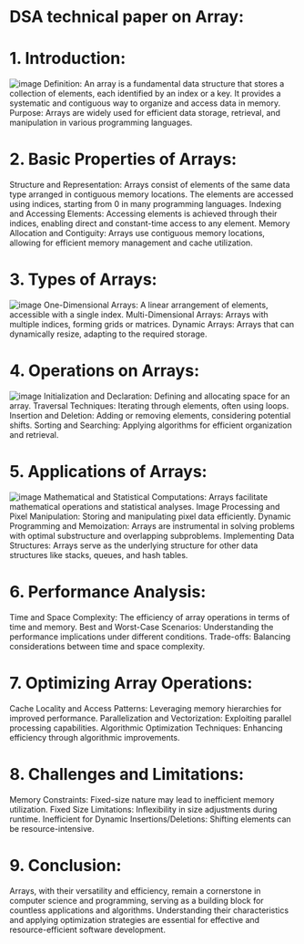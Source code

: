 # DSA technical paper on Array:
# 1. Introduction:
![image](https://github.com/SnowScriptWinterOfCode/Technical_Writing/assets/103628960/613bd469-9947-4163-9dfb-de2e3265a4d6)
Definition: An array is a fundamental data structure that stores a collection of elements, each identified by an index or a key. It provides a systematic and contiguous way to organize and access data in memory.
Purpose: Arrays are widely used for efficient data storage, retrieval, and manipulation in various programming languages.

# 2. Basic Properties of Arrays:
Structure and Representation: Arrays consist of elements of the same data type arranged in contiguous memory locations. The elements are accessed using indices, starting from 0 in many programming languages.
Indexing and Accessing Elements: Accessing elements is achieved through their indices, enabling direct and constant-time access to any element.
Memory Allocation and Contiguity: Arrays use contiguous memory locations, allowing for efficient memory management and cache utilization.
# 3. Types of Arrays:
![image](https://github.com/SnowScriptWinterOfCode/Technical_Writing/assets/103628960/4193e57f-3217-4603-9a5f-97e83907b14a)
One-Dimensional Arrays: A linear arrangement of elements, accessible with a single index.
Multi-Dimensional Arrays: Arrays with multiple indices, forming grids or matrices.
Dynamic Arrays: Arrays that can dynamically resize, adapting to the required storage.

# 4. Operations on Arrays:
![image](https://github.com/SnowScriptWinterOfCode/Technical_Writing/assets/103628960/4b63f6f2-2121-4972-8e55-987d86b45879)
Initialization and Declaration: Defining and allocating space for an array.
Traversal Techniques: Iterating through elements, often using loops.
Insertion and Deletion: Adding or removing elements, considering potential shifts.
Sorting and Searching: Applying algorithms for efficient organization and retrieval.
# 5. Applications of Arrays:
![image](https://github.com/SnowScriptWinterOfCode/Technical_Writing/assets/103628960/edb88b0b-4df5-4a64-94a3-f94bbf26cc7b)
Mathematical and Statistical Computations: Arrays facilitate mathematical operations and statistical analyses.
Image Processing and Pixel Manipulation: Storing and manipulating pixel data efficiently.
Dynamic Programming and Memoization: Arrays are instrumental in solving problems with optimal substructure and overlapping subproblems.
Implementing Data Structures: Arrays serve as the underlying structure for other data structures like stacks, queues, and hash tables.

# 6. Performance Analysis:
Time and Space Complexity: The efficiency of array operations in terms of time and memory.
Best and Worst-Case Scenarios: Understanding the performance implications under different conditions.
Trade-offs: Balancing considerations between time and space complexity.

# 7. Optimizing Array Operations:
Cache Locality and Access Patterns: Leveraging memory hierarchies for improved performance.
Parallelization and Vectorization: Exploiting parallel processing capabilities.
Algorithmic Optimization Techniques: Enhancing efficiency through algorithmic improvements.
# 8. Challenges and Limitations:
Memory Constraints: Fixed-size nature may lead to inefficient memory utilization.
Fixed Size Limitations: Inflexibility in size adjustments during runtime.
Inefficient for Dynamic Insertions/Deletions: Shifting elements can be resource-intensive.
# 9. Conclusion:
Arrays, with their versatility and efficiency, remain a cornerstone in computer science and programming, serving as a building block for countless applications and algorithms. Understanding their characteristics and applying optimization strategies are essential for effective and resource-efficient software development.
